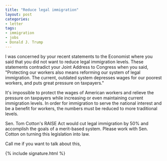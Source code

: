 ```yaml
---
title: "Reduce legal immigration"
layout: post
categories:
- letter
tags:
- immigration
- jobs
- Donald J. Trump
---
```


I was concerned by your recent statements to the Economist where you said that you did not want to reduce legal immigration levels. These statements contradict your Joint Address to Congress when you said, "Protecting our workers also means reforming our system of legal immigration. The current, outdated system depresses wages for our poorest workers, and puts great pressure on taxpayers."

It's impossible to protect the wages of American workers and relieve the pressure on taxpayers while increasing or even maintaining current immigration levels. In order for immigration to serve the national interest and be a benefit for workers, the numbers must be reduced to more traditional levels.

Sen. Tom Cotton's RAISE Act would cut legal immigration by 50% and accomplish the goals of a merit-based system. Please work with Sen. Cotton on turning this legislation into law.

Call me if you want to talk about this,

{% include signature.html %}
